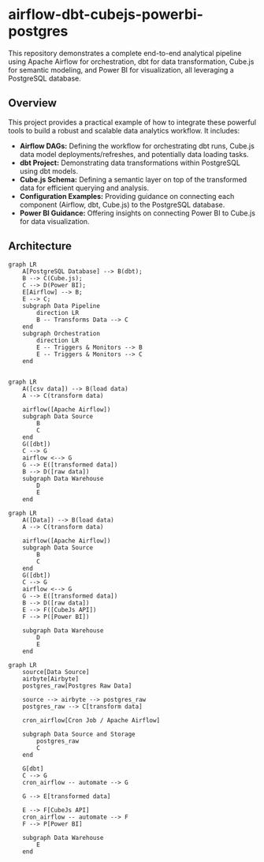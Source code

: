 # airflow-dbt-cubejs-powerbi-postgres

This repository demonstrates a complete end-to-end analytical pipeline using Apache Airflow for orchestration, dbt for data transformation, Cube.js for semantic modeling, and Power BI for visualization, all leveraging a PostgreSQL database.

## Overview

This project provides a practical example of how to integrate these powerful tools to build a robust and scalable data analytics workflow. It includes:

* **Airflow DAGs:** Defining the workflow for orchestrating dbt runs, Cube.js data model deployments/refreshes, and potentially data loading tasks.
* **dbt Project:** Demonstrating data transformations within PostgreSQL using dbt models.
* **Cube.js Schema:** Defining a semantic layer on top of the transformed data for efficient querying and analysis.
* **Configuration Examples:** Providing guidance on connecting each component (Airflow, dbt, Cube.js) to the PostgreSQL database.
* **Power BI Guidance:** Offering insights on connecting Power BI to Cube.js for data visualization.

## Architecture

```mermaid
graph LR
    A[PostgreSQL Database] --> B(dbt);
    B --> C(Cube.js);
    C --> D(Power BI);
    E[Airflow] --> B;
    E --> C;
    subgraph Data Pipeline
        direction LR
        B -- Transforms Data --> C
    end
    subgraph Orchestration
        direction LR
        E -- Triggers & Monitors --> B
        E -- Triggers & Monitors --> C
    end

```
```mermaid

graph LR
    A([csv data]) --> B(load data)
    A --> C(transform data)

    airflow([Apache Airflow])
    subgraph Data Source
        B
        C
    end
    G([dbt])
    C --> G
    airflow <--> G
    G --> E([transformed data])
    B --> D([raw data])
    subgraph Data Warehouse
        D
        E
    end
```

```mermaid
graph LR
    A([Data]) --> B(load data)
    A --> C(transform data)

    airflow([Apache Airflow])
    subgraph Data Source
        B
        C
    end
    G([dbt])
    C --> G
    airflow <--> G
    G --> E([transformed data])
    B --> D([raw data])
    E --> F([CubeJs API])
    F --> P([Power BI])

    subgraph Data Warehouse
        D
        E
    end
```


```mermaid
graph LR
    source[Data Source]
    airbyte[Airbyte]
    postgres_raw[Postgres Raw Data]

    source --> airbyte --> postgres_raw
    postgres_raw --> C[transform data]

    cron_airflow[Cron Job / Apache Airflow]

    subgraph Data Source and Storage
        postgres_raw
        C
    end

    G[dbt]
    C --> G
    cron_airflow -- automate --> G

    G --> E[transformed data]

    E --> F[CubeJs API]
    cron_airflow -- automate --> F
    F --> P[Power BI]

    subgraph Data Warehouse
        E
    end

```